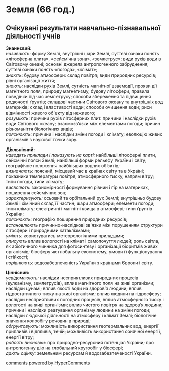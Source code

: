 <div id="hypercomments_widget" class="js-hypercomments-widget invisible"></div>

# Земля  (66 год.)

## Очікувані результати навчально-пізнавальної діяльності учнів

<p><b>Знаннєвий:</b><br>
<i>називають:</i>  форму Землі, внутрішні шари Землі, суттєві ознаки понять «літосферна плита», «сейсмічна зона». «землетрус»; види рухів води в Світовому океані; основні джерела антропогенного забруднення; суттєві ознаки понять «погода», «клімат»;<br>
<i>знають:</i>  будову  атмосфери:  склад повітря; види природних ресурсів; рівні організації життя;<br>
<i>знають:</i>  наслідки рухів Землі, сутність магнітної взаємодії, прояви дії магнітного поля, природу магнетизму, будову літосфери, правила поведінки під час землетрусу;  способи збереження та підвищення родючості ґрунтів; складові частини  Світового океану та внутрішніх вод материків; склад і властивості води; способи очищення води; риси відмінності живого об'єкту від неживого; <br>
<i>розуміють:</i> причини рухів літосферних плит. причини і наслідки рухів води Світового океану; взаємозв’язки між елементами погоди; причин різноманіття біологічних видів;<br>
<i>пояснюють:</i> причини і наслідки зміни погоди і клімату; еволюцію живих організмів з наукової точки зору.</p>

<p><b>Діяльнісний:</b><br>
<i>наводять приклади і показують на карті:</i> найбільші літосферні плити, сейсмічні пояси Землі; найбільші форми рельєфу України і світу; географічне положення найбільших водних об’єктів;<br>
<i>визначають:</i> поясний, місцевий час в країнах світу та в Україні; показники температури повітря, атмосферного тиску, напрям вітру; типи погоди, типи клімату;<br>
<i>виявляють:</i> закономірності формування рівнин і гір  на материках, поширення сейсмічних зон;<br>
<i>характеризують:</i> осьовий та орбітальний рух Землі; внутрішньо будову Землі і хімічний склад її частин; шари атмосфери; елементи погоди; типи клімату; електричні і магнітні явища в атмосфері; типи ґрунтів України;<br>
<i>пояснюють:</i> географію поширення природних ресурсів;<br>
<i>встановлюють</i> причинно-наслідкові зв'язки між порушенням структури літосфери і природними катаклізмами;<br>
<i>уміють:</i> користуватись метеорологічними приладами; <br>
<i>описують</i> вплив вологості на клімат і самопочуття людей; роль світла, як абіотичного чинника для фотосинтезу і  організації біоритмів живих організмів;  біосферу як глобальну екосистему, умови її функціонування і стійкості;<br>
<i>порівнюють:</i> водозабезпеченість України з країнами Європи і світу.
</p>

<p><b>Ціннісний:</b><br>
<i>усвідомлюють:</i> наслідки несприятливих природних процесів (вулканізму, землетрусів), вплив магнітного поля на живі організми; наслідки  цунамі;  вплив якості води на здоров’я людини;  вплив гідростатичного тиску на живі організми; вплив людини на гідросферу; наслідки несприятливих погодних процесів, вплив атмосферного тиску і вологості на живі організми; вплив чистого повітря на здоров’я людини; причини і наслідки реагування організму людини на зміни погоди; наслідки людської діяльності на атмосферу і клімат Землі; біологічне  значення колообігу речовин в природі; <br>
<i>обґрунтовують:</i> можливість використання геотермальних вод, енергії  припливів і відпливів, течій; можливість використання сонячної енергії, енергії вітру; <br>
<i>роблять висновки:</i> про природно-ресурсний потенціал України; про антропогенну дію на глобальний кругообіг у біосфері;<br>
<i>дають оцінку:</i> земельним ресурсам й водозабезпеченості України.
</p>


<div class="js-hypercomments-container">
<a href="http://hypercomments.com" class="hc-link" title="comments widget">comments powered by HyperComments</a>
</div>